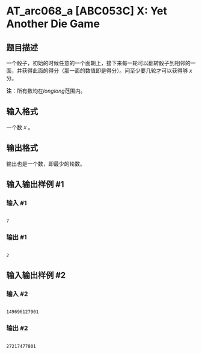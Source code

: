 # AT_arc068_a [ABC053C] X: Yet Another Die Game

## 题目描述

一个骰子，初始的时候任意的一个面朝上，接下来每一轮可以翻转骰子到相邻的一面，并获得此面的得分（那一面的数值即是得分）。问至少要几轮才可以获得够 $x$ 分。

**注**：所有数均在$longlong$范围内。

## 输入格式

一个数 $x$ 。

## 输出格式

输出也是一个数，即最少的轮数。

## 输入输出样例 #1

### 输入 #1

```
7
```

### 输出 #1

```
2
```

## 输入输出样例 #2

### 输入 #2

```
149696127901
```

### 输出 #2

```
27217477801
```